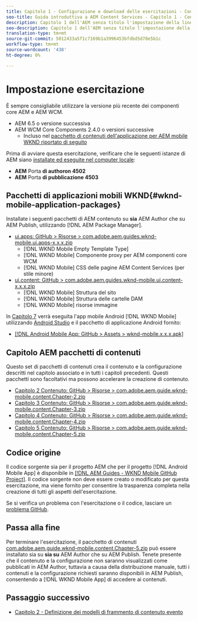 ```yaml
---
title: Capitolo 1 - Configurazione e download delle esercitazioni - Content Services
seo-title: Guida introduttiva a AEM Content Services - Capitolo 1 - Configurazione delle esercitazioni
description: Capitolo 1 dell'AEM senza titolo l'impostazione della linea di base per l'istanza AEM per l'esercitazione.
seo-description: Capitolo 1 dell'AEM senza titolo l'impostazione della linea di base per l'istanza AEM per l'esercitazione.
translation-type: tm+mt
source-git-commit: 5012433a5f1c7169b1a3996453bfdbd5d78e5b1c
workflow-type: tm+mt
source-wordcount: '438'
ht-degree: 0%

---
```



# Impostazione esercitazione

È sempre consigliabile utilizzare la versione più recente dei componenti core AEM e AEM WCM.

* AEM 6.5 o versione successiva
* AEM WCM Core Components 2.4.0 o versioni successive
   * Incluso nel [pacchetto di contenuti dell&#39;applicazione per AEM mobile WKND riportato di seguito](#wknd-mobile-application-packages)

Prima di avviare questa esercitazione, verificare che le seguenti istanze di AEM siano [installate ed eseguite nel computer locale](https://helpx.adobe.com/experience-manager/6-5/sites/deploying/using/deploy.html#Default%20Local%20Install):

* **AEM** Porta  **di authoron 4502**
* **AEM** Porta  **di pubblicazione 4503**

## Pacchetti di applicazioni mobili WKND{#wknd-mobile-application-packages}

Installate i seguenti pacchetti di AEM contenuto su **sia** AEM Author che su AEM Publish, utilizzando [!DNL AEM Package Manager].

* [ui.apps: GitHub > Risorse > com.adobe.aem.guides.wknd-mobile.ui.apps-x.x.x.zip](https://github.com/adobe/aem-guides-wknd-mobile/releases/latest)
   * [!DNL WKND Mobile Empty Template Type]
   * [!DNL WKND Mobile] Componente proxy per AEM componenti core WCM
   * [!DNL WKND Mobile] CSS delle pagine AEM Content Services (per stile minore)
* [ui.content: GitHub > com.adobe.aem.guides.wknd-mobile.ui.content-x.x.x.zip](https://github.com/adobe/aem-guides-wknd-mobile/releases/latest)
   * [!DNL WKND Mobile] Struttura del sito
   * [!DNL WKND Mobile] Struttura delle cartelle DAM
   * [!DNL WKND Mobile] risorse immagine

In [Capitolo 7](./chapter-7.md) verrà eseguita l&#39;app mobile Android [!DNL WKND Mobile] utilizzando [Android Studio](https://developer.android.com/studio) e il pacchetto di applicazione Android fornito:

* [[!DNL Android Mobile App: GitHub > Assets > wknd-mobile.x.x.x.apk]](https://github.com/adobe/aem-guides-wknd-mobile/releases/latest)

## Capitolo AEM pacchetti di contenuti

Questo set di pacchetti di contenuti crea il contenuto e la configurazione descritti nel capitolo associato e in tutti i capitoli precedenti. Questi pacchetti sono facoltativi ma possono accelerare la creazione di contenuto.

* [Capitolo 2 Contenuto: GitHub > Risorse > com.adobe.aem.guide.wknd-mobile.content.Chapter-2.zip](https://github.com/adobe/aem-guides-wknd-mobile/releases/latest)
* [Capitolo 3 Contenuto: GitHub > Risorse > com.adobe.aem.guide.wknd-mobile.content.Chapter-3.zip](https://github.com/adobe/aem-guides-wknd-mobile/releases/latest)
* [Capitolo 4 Contenuto: GitHub > Risorse > com.adobe.aem.guide.wknd-mobile.content.Chapter-4.zip](https://github.com/adobe/aem-guides-wknd-mobile/releases/latest)
* [Capitolo 5 Contenuto: GitHub > Risorse > com.adobe.aem.guide.wknd-mobile.content.Chapter-5.zip](https://github.com/adobe/aem-guides-wknd-mobile/releases/latest)

## Codice origine

Il codice sorgente sia per il progetto AEM che per il progetto [!DNL Android Mobile App] è disponibile in [[!DNL AEM Guides - WKND Mobile GitHub Project]](https://github.com/adobe/aem-guides-wknd-mobile). Il codice sorgente non deve essere creato o modificato per questa esercitazione, ma viene fornito per consentire la trasparenza completa nella creazione di tutti gli aspetti dell&#39;esercitazione.

Se si verifica un problema con l&#39;esercitazione o il codice, lasciare un [problema GitHub](https://github.com/adobe/aem-guides-wknd-mobile/issues).

## Passa alla fine

Per terminare l&#39;esercitazione, il pacchetto di contenuti [com.adobe.aem.guide.wknd-mobile.content.Chapter-5.zip](https://github.com/adobe/aem-guides-wknd-mobile/releases/latest) può essere installato sia su **sia su** AEM Author che su AEM Publish. Tenete presente che il contenuto e la configurazione non saranno visualizzati come pubblicati in AEM Author, tuttavia a causa della distribuzione manuale, tutti i contenuti e la configurazione richiesti saranno disponibili in AEM Publish, consentendo a [!DNL WKND Mobile App] di accedere ai contenuti.


## Passaggio successivo

* [Capitolo 2 - Definizione dei modelli di frammento di contenuto evento](./chapter-2.md)
